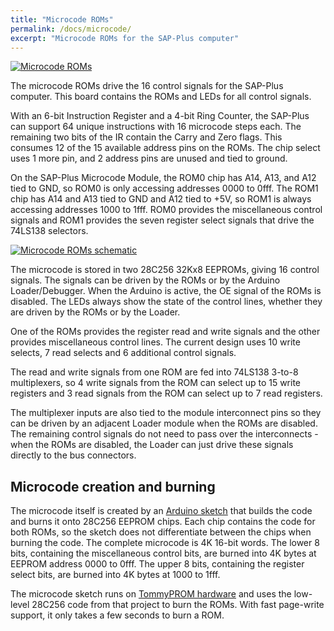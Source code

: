 ```yaml
---
title: "Microcode ROMs"
permalink: /docs/microcode/
excerpt: "Microcode ROMs for the SAP-Plus computer"
---
```


[![Microcode ROMs](../../assets/images/microcode-board-500.jpg "Microcode ROMs")](../../assets/images/microcode-board.jpg)

The microcode ROMs drive the 16 control signals for the SAP-Plus computer.  This board contains the ROMs and LEDs for all control signals.

With an 6-bit Instruction Register and a 4-bit Ring Counter, the SAP-Plus can support 64 unique instructions with 16 microcode steps each. The remaining two bits of the IR contain the Carry and Zero flags. This consumes 12 of the 15 available address pins on the ROMs. The chip select uses 1 more pin, and 2 address pins are unused and tied to ground.

On the SAP-Plus Microcode Module, the ROM0 chip has A14, A13, and A12 tied to GND, so ROM0 is only accessing addresses 0000 to 0fff.  The ROM1 chip has A14 and A13 tied to GND and A12 tied to +5V, so ROM1 is always accessing addresses 1000 to 1fff.  ROM0 provides the miscellaneous control signals and ROM1 provides the seven register select signals that drive the 74LS138 selectors.

[![Microcode ROMs schematic](../../assets/images/microcode-schematic-small.png "Microcode ROMs schematic")](../../assets/images/microcode-schematic.png)

The microcode is stored in two 28C256 32Kx8 EEPROMs, giving 16 control signals.  The signals can be driven by the ROMs or by the Arduino Loader/Debugger.  When the Arduino is active, the OE signal of the ROMs is disabled.  The LEDs always show the state of the control lines, whether they are driven by the ROMs or by the Loader.

One of the ROMs provides the register read and write signals and the other provides miscellaneous control lines. The current design uses 10 write selects, 7 read selects and 6 additional control signals.

The read and write signals from one ROM are fed into 74LS138 3-to-8 multiplexers, so 4 write signals from the ROM can select up to 15 write registers and 3 read signals from the ROM can select up to 7 read registers. 

The multiplexer inputs are also tied to the module interconnect pins so they can be driven by an adjacent Loader module when the ROMs are disabled. The remaining control signals do not need to pass over the interconnects - when the ROMs are disabled, the Loader can just drive these signals directly to the bus connectors.

## Microcode creation and burning

The microcode itself is created by an [Arduino sketch](https://github.com/TomNisbet/sap-plus/tree/main/arduino-microcode) that builds the code and burns it onto 28C256 EEPROM chips.  Each chip contains the code for both ROMs, so the sketch does not differentiate between the chips when burning the code.  The complete microcode is 4K 16-bit words.  The lower 8 bits, containing the miscellaneous control bits, are burned into 4K bytes at EEPROM address 0000 to 0fff.  The upper 8 bits, containing the register select bits, are burned into 4K bytes at 1000 to 1fff.

The microcode sketch runs on [TommyPROM hardware](https://tomnisbet.github.io/TommyPROM/) and uses the low-level 28C256 code from that project to burn the ROMs.  With fast page-write support, it only takes a few seconds to burn a ROM.


